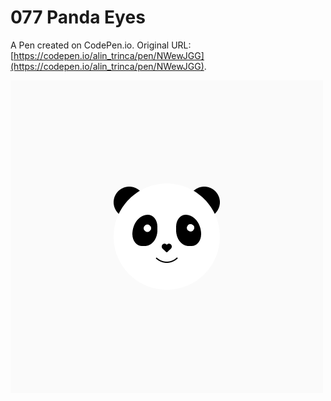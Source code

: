 # 077 Panda Eyes

A Pen created on CodePen.io. Original URL: [https://codepen.io/alin_trinca/pen/NWewJGG](https://codepen.io/alin_trinca/pen/NWewJGG).

![Panda Eyes Screenshot](panda-eyes.png)
